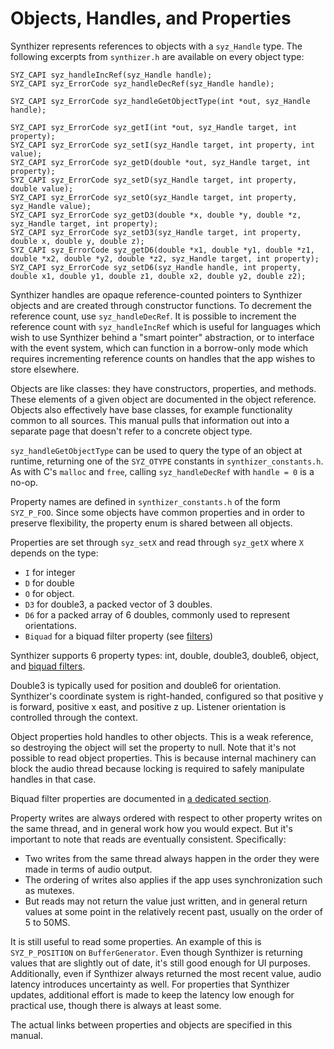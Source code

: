 # Objects, Handles, and Properties

Synthizer represents references to objects with a `syz_Handle` type.  The
following excerpts from `synthizer.h` are available on every object type:

```
SYZ_CAPI syz_handleIncRef(syz_Handle handle);
SYZ_CAPI syz_ErrorCode syz_handleDecRef(syz_Handle handle);

SYZ_CAPI syz_ErrorCode syz_handleGetObjectType(int *out, syz_Handle handle);

SYZ_CAPI syz_ErrorCode syz_getI(int *out, syz_Handle target, int property);
SYZ_CAPI syz_ErrorCode syz_setI(syz_Handle target, int property, int value);
SYZ_CAPI syz_ErrorCode syz_getD(double *out, syz_Handle target, int property);
SYZ_CAPI syz_ErrorCode syz_setD(syz_Handle target, int property, double value);
SYZ_CAPI syz_ErrorCode syz_setO(syz_Handle target, int property, syz_Handle value);
SYZ_CAPI syz_ErrorCode syz_getD3(double *x, double *y, double *z, syz_Handle target, int property);
SYZ_CAPI syz_ErrorCode syz_setD3(syz_Handle target, int property, double x, double y, double z);
SYZ_CAPI syz_ErrorCode syz_getD6(double *x1, double *y1, double *z1, double *x2, double *y2, double *z2, syz_Handle target, int property);
SYZ_CAPI syz_ErrorCode syz_setD6(syz_Handle handle, int property, double x1, double y1, double z1, double x2, double y2, double z2);
```

Synthizer handles are opaque reference-counted pointers to Synthizer objects and
are created through constructor functions.  To decrement the reference count,
use `syz_handleDecRef`. It is possible to increment the reference count with
`syz_handleIncRef` which is useful for languages which wish to use Synthizer
behind a "smart pointer" abstraction, or to interface with the event system,
which can function in a borrow-only mode which requires incrementing reference
counts on handles that the app wishes to store elsewhere.

Objects are like classes: they have constructors, properties, and methods. These
elements of a given object are documented in the object reference. Objects also
effectively have base classes, for example functionality common to all sources.
This manual pulls that information out into a separate page that doesn't refer
to a concrete object type.

`syz_handleGetObjectType` can be used to query the type of an object at runtime,
returning one of the `SYZ_OTYPE` constants in `synthizer_constants.h`.  As with
C's `malloc` and `free`, calling `syz_handleDecRef` with `handle = 0` is a
no-op.

Property names are defined in `synthizer_constants.h` of the form `SYZ_P_FOO`.
Since some objects have common properties and in order to preserve flexibility,
the property enum is shared between all objects.

Properties are set through `syz_setX` and read through `syz_getX` where `X`
depends on the type:

- `I` for integer
- `D` for double
- `O` for object.
- `D3` for double3, a packed vector of 3 doubles.
- `D6` for a packed array of 6 doubles, commonly used to represent orientations.
- `Biquad` for a biquad filter property (see [filters](./filters.md))

Synthizer supports 6 property types: int, double, double3, double6, object, and
[biquad filters](./filters.md).

Double3 is typically used for position and double6 for orientation.  Synthizer's
coordinate system is right-handed, configured so that positive y is forward,
positive x east, and positive z up.  Listener orientation is controlled through
the context.

Object properties hold handles to other objects.  This is a weak reference, so
destroying the object will set the property to null.  Note that it's not
possible to read object properties.  This is because internal machinery can
block the audio thread because locking is required to safely manipulate handles
in that case.

Biquad filter properties are documented in [a dedicated section](./filters.md).

Property writes are always ordered with respect to other property writes on the
same thread, and in general work how you would expect.  But it's important to
note that reads are eventually consistent.  Specifically:

- Two writes from the same thread always happen in the order they were made in
  terms of audio output.
- The ordering of writes also applies if the app uses synchronization such as
  mutexes.
- But reads may not return the value just written, and in general return values
  at some point in the relatively recent past, usually on the order of 5 to
  50MS.

It is still useful to read some properties.  An example of this is
`SYZ_P_POSITION` on `BufferGenerator`.  Even though Synthizer is returning
values that are slightly out of date, it's still good enough for UI purposes.
Additionally, even if Synthizer always returned the most recent value, audio
latency introduces uncertainty as well.  For properties that Synthizer updates,
additional effort is made to keep the latency low enough for practical use,
though there is always at least some.

The actual links between properties and objects are specified in this manual.
